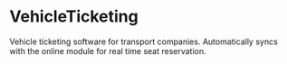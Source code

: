 # VehicleTicketing
Vehicle ticketing software for transport companies. Automatically syncs with the online module for real time seat reservation. 

